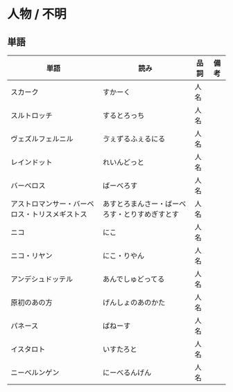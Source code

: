 # 人物 / 不明

## 単語

|単語|読み|品詞|備考|
|---|---|---|---|
|スカーク|すかーく|人名||
|スルトロッチ|するとろっち|人名||
|ヴェズルフェルニル|ゔぇずるふぇるにる|人名||
|レインドット|れいんどっと|人名||
|バーベロス|ばーべろす|人名||
|アストロマンサー・バーベロス・トリスメギストス|あすとろまんさー・ばーべろす・とりすめぎすとす|人名||
|ニコ|にこ|人名||
|ニコ・リヤン|にこ・りやん|人名||
|アンデシュドッテル|あんでしゅどってる|人名||
|原初のあの方|げんしょのあのかた|人名||
|パネース|ぱねーす|人名||
|イスタロト|いすたろと|人名||
|ニーベルンゲン|にーべるんげん|人名||